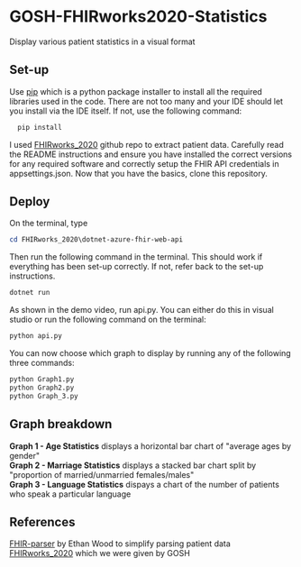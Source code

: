 # GOSH-FHIRworks2020-Statistics
Display various patient statistics in a visual format

## Set-up 
Use [pip](https://pip.pypa.io/en/stable/) which is a python package installer to install all the required libraries used in the code. There are not too many and your IDE should let you install via the IDE itself. If not, use the following command:

```bash
  pip install
```

I used [FHIRworks_2020](https://github.com/greenfrogs/FHIRworks_2020) github repo to extract patient data. Carefully read the README instructions and ensure you have installed the correct versions for any required software and correctly setup the FHIR API credentials in appsettings.json. Now that you have the basics, clone this repository.

## Deploy

On the terminal, type
```powershell
cd FHIRworks_2020\dotnet-azure-fhir-web-api
```

Then run the following command in the terminal. This should work if everything has been set-up correctly. If not, refer back to the set-up instructions.

```powershell
dotnet run
```

As shown in the demo video, run api.py. You can either do this in visual studio or run the following command on the terminal:

```bash
python api.py
```

You can now choose which graph to display by running any of the following three commands:

```bash
python Graph1.py
python Graph2.py
python Graph_3.py
```


## Graph breakdown
**Graph 1 - Age Statistics** displays a horizontal bar chart of "average ages by gender"
<br />
**Graph 2 - Marriage Statistics** displays a stacked bar chart split by "proportion of married/unmarried females/males"
<br />
**Graph 3 - Language Statistics** dispays a chart of the number of patients who speak a particular language


## References 
[FHIR-parser](https://github.com/greenfrogs/FHIR-Parser) by Ethan Wood to simplify parsing patient data
<br />
[FHIRworks_2020](https://github.com/greenfrogs/FHIRworks_2020) which we were given by GOSH
